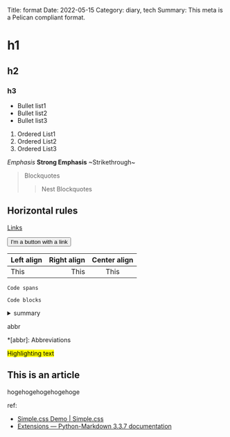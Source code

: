Title: format
Date: 2022-05-15
Category: diary, tech
Summary: This meta is a Pelican compliant format.

# h1
## h2
### h3

* Bullet list1
* Bullet list2
* Bullet list3


1. Ordered List1
1. Ordered List2
1. Ordered List3

*Emphasis*
**Strong Emphasis**
~Strikethrough~

> Blockquotes
>> Nest Blockquotes

Horizontal rules
------

[Links](example.com)

<a href="https://example.com"><button>I'm a button with a link</button></a>


| Left align | Right align | Center align |
|:-----------|------------:|:------------:|
| This       | This        | This         |

`Code spans`

```
Code blocks
```

<details>
<summary>summary</summary>
```
import this
```
</details>


abbr

*[abbr]: Abbreviations

<mark>Highlighting text<mark>

<article>
<h2>This is an article</h2>
hogehogehogehogehoge
</article>


ref:

- [Simple.css Demo | Simple.css](https://simplecss.org/demo)
- [Extensions — Python-Markdown 3.3.7 documentation](https://python-markdown.github.io/extensions/)
